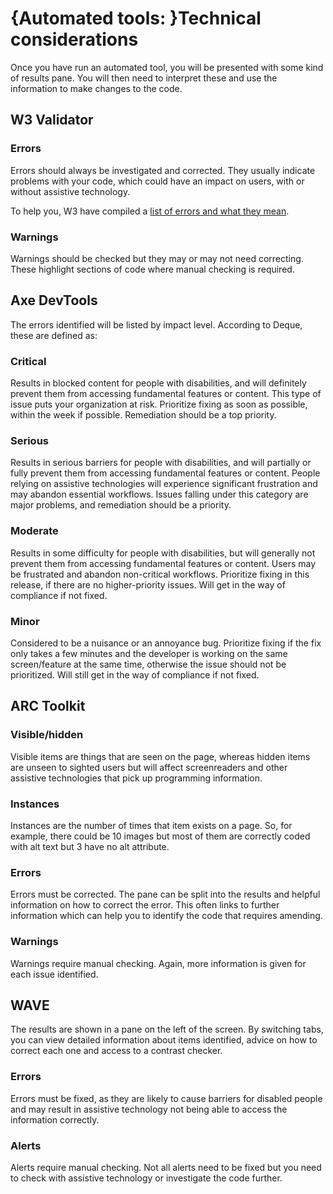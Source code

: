 # {Automated tools: }Technical considerations

Once you have run an automated tool, you will be presented with some kind of results pane. You will then need to interpret these and use the information to make changes to the code.

## W3 Validator

### Errors

Errors should always be investigated and corrected. They usually indicate problems with your code, which could have an impact on users, with or without assistive technology.

To help you, W3 have compiled a [list of errors and what they mean](https://validator.w3.org/docs/errors.html).

### Warnings

Warnings should be checked but they may or may not need correcting. These highlight sections of code where manual checking is required.

## Axe DevTools

The errors identified will be listed by impact level. According to Deque, these are defined as:

### Critical

Results in blocked content for people with disabilities, and will definitely prevent them from accessing fundamental features or content. This type of issue puts your organization at risk. Prioritize fixing as soon as possible, within the week if possible. Remediation should be a top priority.

### Serious

Results in serious barriers for people with disabilities, and will partially or fully prevent them from accessing fundamental features or content. People relying on assistive technologies will experience significant frustration and may abandon essential workflows. Issues falling under this category are major problems, and remediation should be a priority.

### Moderate

Results in some difficulty for people with disabilities, but will generally not prevent them from accessing fundamental features or content. Users may be frustrated and abandon non-critical workflows. Prioritize fixing in this release, if there are no higher-priority issues. Will get in the way of compliance if not fixed.

### Minor

Considered to be a nuisance or an annoyance bug. Prioritize fixing if the fix only takes a few minutes and the developer is working on the same screen/feature at the same time, otherwise the issue should not be prioritized. Will still get in the way of compliance if not fixed.

## ARC Toolkit

### Visible/hidden

Visible items are things that are seen on the page, whereas hidden items are unseen to sighted users but will affect screenreaders and other assistive technologies that pick up programming information. 

### Instances

Instances are the number of times that item exists on a page. So, for example, there could be 10 images but most of them are correctly coded with alt text but 3 have no alt attribute.

### Errors

Errors must be corrected. The pane can be split into the results and helpful information on how to correct the error. This often links to further information which can help you to identify the code that requires amending.

### Warnings

Warnings require manual checking. Again, more information is given for each issue identified.

## WAVE

The results are shown in a pane on the left of the screen. By switching tabs, you can view detailed information about items identified, advice on how to correct each one and access to a contrast checker. 

### Errors

Errors must be fixed, as they are likely to cause barriers for disabled people and may result in assistive technology not being able to access the information correctly.

### Alerts

Alerts require manual checking. Not all alerts need to be fixed but you need to check with assistive technology or investigate the code further.